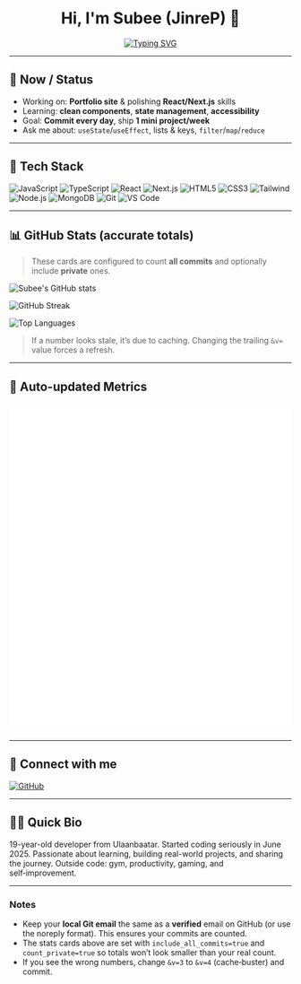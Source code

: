 <!-- Profile README for JinreP | drop this into JinreP/JinreP/README.md -->

<div align="center">

# Hi, I'm **Subee (JinreP)** 👋

[![Typing SVG](https://readme-typing-svg.demolab.com?font=Fira+Code\&size=22\&pause=900\&center=true\&vCenter=true\&width=750\&lines=React+%26+Next.js+grinder+%F0%9F%94%A5;Becoming+a+JS+monster+%F0%9F%90%8D;Daily+coding+%E2%86%92+LeetCode+%2B+Projects;Ship+1+mini+project+per+week)](https://git.io/typing-svg)

</div>

---

## 🔭 Now / Status

* Working on: **Portfolio site** & polishing **React/Next.js** skills
* Learning: **clean components**, **state management**, **accessibility**
* Goal: **Commit every day**, ship **1 mini project/week**
* Ask me about: `useState`/`useEffect`, lists & keys, `filter`/`map`/`reduce`

---

## 🧰 Tech Stack

<p>
  <img alt="JavaScript" src="https://img.shields.io/badge/JavaScript-F7DF1E.svg?logo=javascript&logoColor=000&labelColor=F7DF1E" />
  <img alt="TypeScript" src="https://img.shields.io/badge/TypeScript-3178C6.svg?logo=typescript&logoColor=fff" />
  <img alt="React" src="https://img.shields.io/badge/React-20232A.svg?logo=react&logoColor=61DAFB" />
  <img alt="Next.js" src="https://img.shields.io/badge/Next.js-000000.svg?logo=nextdotjs&logoColor=fff" />
  <img alt="HTML5" src="https://img.shields.io/badge/HTML5-E34F26.svg?logo=html5&logoColor=fff" />
  <img alt="CSS3" src="https://img.shields.io/badge/CSS3-1572B6.svg?logo=css3&logoColor=fff" />
  <img alt="Tailwind" src="https://img.shields.io/badge/TailwindCSS-06B6D4.svg?logo=tailwindcss&logoColor=fff" />
  <img alt="Node.js" src="https://img.shields.io/badge/Node.js-339933.svg?logo=nodedotjs&logoColor=fff" />
  <img alt="MongoDB" src="https://img.shields.io/badge/MongoDB-47A248.svg?logo=mongodb&logoColor=fff" />
  <img alt="Git" src="https://img.shields.io/badge/Git-F05032.svg?logo=git&logoColor=fff" />
  <img alt="VS Code" src="https://img.shields.io/badge/VS%20Code-007ACC.svg?logo=visualstudiocode&logoColor=fff" />
</p>

---

## 📊 GitHub Stats (accurate totals)

> These cards are configured to count **all commits** and optionally include **private** ones.

<p>
  <img 
    alt="Subee's GitHub stats"
    src="https://github-readme-stats.vercel.app/api?username=JinreP&show_icons=true&theme=darcula&hide_border=true&hide=issues,contribs&bg_color=00000000&include_all_commits=true&count_private=true&v=3" />
</p>

<p>
  <img 
    alt="GitHub Streak"
    src="https://streak-stats.demolab.com?user=JinreP&theme=dark&hide_border=true&card_width=495&date_format=%5BY.%5Dn.j&fire=EB5454&ring=6AAA64&currStreakNum=6AAA64&currStreakLabel=6AAA64&background=00000000&v=3" />
</p>

<p>
  <img 
    alt="Top Languages"
    src="https://github-readme-stats.vercel.app/api/top-langs/?username=JinreP&layout=compact&theme=darcula&hide_border=true&bg_color=00000000&langs_count=8&card_width=495&v=3" />
</p>

> If a number looks stale, it’s due to caching. Changing the trailing `&v=` value forces a refresh.

---

## 🧮 Auto-updated Metrics

<p>
  <img alt="GitHub metrics (auto-updated)" src="https://raw.githubusercontent.com/JinreP/JinreP/main/github-metrics.svg" />
</p>

---

## 🤝 Connect with me

<p>
  <a href="https://github.com/JinreP"><img alt="GitHub" src="https://img.shields.io/badge/GitHub-181717.svg?logo=github&logoColor=fff" /></a>
  <!-- Add your links below when ready -->
  <!-- <a href="https://linkedin.com/in/YOUR_ID"><img alt="LinkedIn" src="https://img.shields.io/badge/LinkedIn-0A66C2.svg?logo=linkedin&logoColor=fff" /></a> -->
  <!-- <a href="mailto:YOUR_EMAIL"><img alt="Email" src="https://img.shields.io/badge/Email-D14836.svg?logo=gmail&logoColor=fff" /></a> -->
</p>

---

## 🧑‍💻 Quick Bio

19-year-old developer from Ulaanbaatar. Started coding seriously in June 2025. Passionate about learning, building real-world projects, and sharing the journey. Outside code: gym, productivity, gaming, and self‑improvement.

---

### Notes

* Keep your **local Git email** the same as a **verified** email on GitHub (or use the noreply format). This ensures your commits are counted.
* The stats cards above are set with `include_all_commits=true` and `count_private=true` so totals won’t look smaller than your real count.
* If you see the wrong numbers, change `&v=3` to `&v=4` (cache‑buster) and commit.

